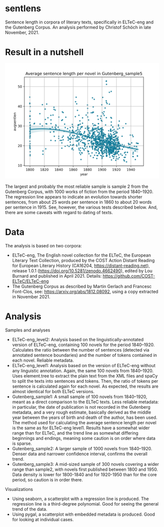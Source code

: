 # sentlens

Sentence length in corpora of literary texts, specifically in ELTeC-eng and the Gutenberg Corpus. An analysis performed by Christof Schöch in late November, 2021. 

# Result in a nutshell

![](https://raw.githubusercontent.com/christofs/sentlens/main/results/Gutenberg_sample5/avgsentlens%2Bregression.png)

The largest and probably the most reliable sample is sample 2 from the Gutenberg Corpus, with 1000 works of fiction from the period 1840–1920. The regression line appears to indicate an evolution towards shorter sentences, from about 25 words per sentence in 1860 to about 20 words per sentence in 1915. See, however, the various tests described below. And, there are some caveats with regard to dating of texts.   

# Data 

The analysis is based on two corpora: 
* ELTeC-eng, The English novel collection for the ELTeC, the European Literary Text Collection, produced by the COST Action Distant Reading for European Literary History (CA16204, https://distant-reading.net), release 1.0.1 (https://doi.org/10.5281/zenodo.4662490), edited by Lou Burnard and published in April 2021. Details: https://github.com/COST-ELTeC/ELTeC-eng
* The Gutenberg Corpus as described by Martin Gerlach and Francesc Font-Clos, see: https://arxiv.org/abs/1812.08092, using a copy extracted in November 2021. 

# Analysis

Samples and analyses

* ELTeC-eng_level2: Analysis based on the linguistically-annotated version of ELTeC-eng, containing 100 novels for the period 1840–1920. Calculates the ratio between the number of sentences (detected via annotated sentence boundaries) and the number of tokens contained in each novel. Reliable metadata. 
* ELTeC-eng_level1: Analysis based on the version of ELTeC-eng without any linguistic annotation. Again, the same 100 novels from 1840–1920. Uses element.tree to extract the plain text from the XML files and spaCy to split the texts into sentences and tokens. Then, the ratio of tokens per sentence is calculated again for each novel. As expected, the results are almost identical for both ELTeC versions. 
* Gutenberg_sample1: A small sample of 100 novels from 1840–1920, meant as a direct comparison to the ELTeC texts. Less reliable metadata: in particular, the date of publication is not recorded in the Gutenberg metadata, and a very rough estimate, basically derived as the middle year between the years of birth and death of the author, has been used. The method used for calculating the average sentence length per novel is the same as for ELTeC-eng level1. Results have a somewhat wider range than for ELTeC, and the trend line as somewhat differing beginnings and endings, meaning some caution is on order where data is sparse. 
* Gutenberg_sample2: A larger sample of 1000 novels from 1840–1920. Denser data and narrower confidence interval, confirms the overall trend. 
* Gutenberg_sample3: A mid-sized sample of 300 novels covering a wider range than sample2, with novels first published between 1800 and 1950. Data density is lower for 1800-1840 and for 1920-1950 than for the core period, so caution is in order there.

Visualizations

* Using seaborn, a scatterplot with a regression line is produced. The regression line is a third-degree polynomial. Good for seeing the general trend of the data. 
* Using pygal, a scatterplot with embedded metadata is produced. Good for looking at individual cases. 

